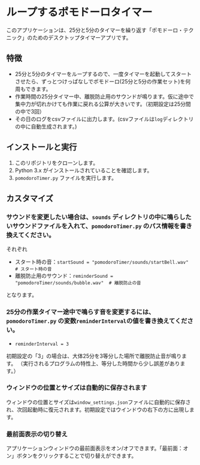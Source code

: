 
# ループするポモドーロタイマー

このアプリケーションは、25分と5分のタイマーを繰り返す「ポモドーロ・テクニック」のためのデスクトップタイマーアプリです。

## 特徴

- 25分と5分のタイマーをループするので、一度タイマーを起動してスタートさせたら、ずっとつけっぱなしでポモドーロ(25分と5分の作業セット)を何周もできます。
- 作業時間の25分タイマー中、離脱防止用のサウンドが鳴ります。仮に途中で集中力が切れかけても作業に戻れる公算が大きいです。（初期設定は25分間の中で3回）
- その日のログをcsvファイルに出力します。(csvファイルは`log`ディレクトリの中に自動生成されます。)

## インストールと実行

1. このリポジトリをクローンします。
2. Python 3.x がインストールされていることを確認します。
3. `pomodoroTimer.py` ファイルを実行します。

## カスタマイズ

### サウンドを変更したい場合は、`sounds` ディレクトリの中に鳴らしたいサウンドファイルを入れて、`pomodoroTimer.py` のパス情報を書き換えてください。

それぞれ

- スタート時の音：`startSound = "pomodoroTimer/sounds/startBell.wav"  # スタート時の音`
- 離脱防止用のサウンド：`reminderSound = "pomodoroTimer/sounds/bubble.wav"  # 離脱防止の音`

となります。

### 25分の作業タイマー途中で鳴らす音を変更するには、`pomodoroTimer.py` の変数`reminderInterval`の値を書き換えてください。

- `reminderInterval = 3`

初期設定の「3」の場合は、大体25分を3等分した場所で離脱防止音が鳴ります。
（実行されるプログラムの特性上、等分した時間から少し誤差があります。）

### ウィンドウの位置とサイズは自動的に保存されます

ウィンドウの位置とサイズは`window_settings.json`ファイルに自動的に保存され、次回起動時に復元されます。初期設定ではウインドウの右下の方に出現します。

### 最前面表示の切り替え

アプリケーションウィンドウの最前面表示をオン/オフできます。「最前面：オン」ボタンをクリックすることで切り替えができます。
